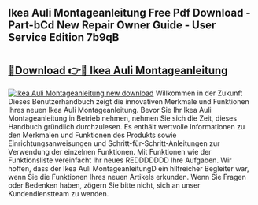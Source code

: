 ## Ikea Auli Montageanleitung Free Pdf Download - Part-bCd New Repair Owner Guide - User Service Edition 7b9qB

# <h2><a href="http://df6sdj.blite.top/?on=Ikea+Auli+Montageanleitung">🔗Download 👉🔴 Ikea Auli Montageanleitung</a></h2>

[![Ikea Auli Montageanleitung new download](https://i.imgur.com/lujVjoI.png)](http://df6sdj.blite.top/?on=Ikea+Auli+Montageanleitung)
Willkommen in der Zukunft Dieses Benutzerhandbuch zeigt die innovativen Merkmale und Funktionen Ihres neuen Ikea Auli Montageanleitung. Bevor Sie Ihr Ikea Auli Montageanleitung in Betrieb nehmen, nehmen Sie sich die Zeit, dieses Handbuch gründlich durchzulesen. Es enthält wertvolle Informationen zu den Merkmalen und Funktionen des Produkts sowie Einrichtungsanweisungen und Schritt-für-Schritt-Anleitungen zur Verwendung der einzelnen Funktionen. Mit Funktionen wie der Funktionsliste vereinfacht Ihr neues REDDDDDDD Ihre Aufgaben. Wir hoffen, dass der Ikea Auli MontageanleitungD ein hilfreicher Begleiter war, wenn Sie die Funktionen Ihres neuen Artikels erkunden. Wenn Sie Fragen oder Bedenken haben, zögern Sie bitte nicht, sich an unser Kundendienstteam zu wenden.
